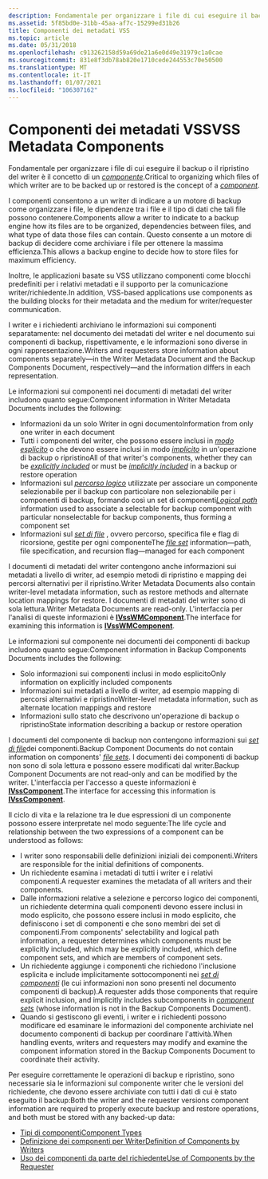 ```yaml
---
description: Fondamentale per organizzare i file di cui eseguire il backup o il ripristino del writer è il concetto di un componente.
ms.assetid: 5f85bd0e-31bb-45aa-af7c-15299ed31b26
title: Componenti dei metadati VSS
ms.topic: article
ms.date: 05/31/2018
ms.openlocfilehash: c913262158d59a69de21a6e0d49e31979c1a0cae
ms.sourcegitcommit: 831e8f3db78ab820e1710cede244553c70e50500
ms.translationtype: MT
ms.contentlocale: it-IT
ms.lasthandoff: 01/07/2021
ms.locfileid: "106307162"
---
```

# <a name="vss-metadata-components"></a><span data-ttu-id="a7ee7-103">Componenti dei metadati VSS</span><span class="sxs-lookup"><span data-stu-id="a7ee7-103">VSS Metadata Components</span></span>

<span data-ttu-id="a7ee7-104">Fondamentale per organizzare i file di cui eseguire il backup o il ripristino del writer è il concetto di un [*componente*](vssgloss-c.md).</span><span class="sxs-lookup"><span data-stu-id="a7ee7-104">Critical to organizing which files of which writer are to be backed up or restored is the concept of a [*component*](vssgloss-c.md).</span></span>

<span data-ttu-id="a7ee7-105">I componenti consentono a un writer di indicare a un motore di backup come organizzare i file, le dipendenze tra i file e il tipo di dati che tali file possono contenere.</span><span class="sxs-lookup"><span data-stu-id="a7ee7-105">Components allow a writer to indicate to a backup engine how its files are to be organized, dependencies between files, and what type of data those files can contain.</span></span> <span data-ttu-id="a7ee7-106">Questo consente a un motore di backup di decidere come archiviare i file per ottenere la massima efficienza.</span><span class="sxs-lookup"><span data-stu-id="a7ee7-106">This allows a backup engine to decide how to store files for maximum efficiency.</span></span>

<span data-ttu-id="a7ee7-107">Inoltre, le applicazioni basate su VSS utilizzano componenti come blocchi predefiniti per i relativi metadati e il supporto per la comunicazione writer/richiedente.</span><span class="sxs-lookup"><span data-stu-id="a7ee7-107">In addition, VSS-based applications use components as the building blocks for their metadata and the medium for writer/requester communication.</span></span>

<span data-ttu-id="a7ee7-108">I writer e i richiedenti archiviano le informazioni sui componenti separatamente: nel documento dei metadati del writer e nel documento sui componenti di backup, rispettivamente, e le informazioni sono diverse in ogni rappresentazione.</span><span class="sxs-lookup"><span data-stu-id="a7ee7-108">Writers and requesters store information about components separately—in the Writer Metadata Document and the Backup Components Document, respectively—and the information differs in each representation.</span></span>

<span data-ttu-id="a7ee7-109">Le informazioni sui componenti nei documenti di metadati del writer includono quanto segue:</span><span class="sxs-lookup"><span data-stu-id="a7ee7-109">Component information in Writer Metadata Documents includes the following:</span></span>

-   <span data-ttu-id="a7ee7-110">Informazioni da un solo Writer in ogni documento</span><span class="sxs-lookup"><span data-stu-id="a7ee7-110">Information from only one writer in each document</span></span>
-   <span data-ttu-id="a7ee7-111">Tutti i componenti del writer, che possono essere inclusi in [*modo esplicito*](vssgloss-e.md) o che devono essere inclusi in modo [*implicito*](vssgloss-i.md) in un'operazione di backup o ripristino</span><span class="sxs-lookup"><span data-stu-id="a7ee7-111">All of that writer's components, whether they can be [*explicitly included*](vssgloss-e.md) or must be [*implicitly included*](vssgloss-i.md) in a backup or restore operation</span></span>
-   <span data-ttu-id="a7ee7-112">Informazioni sul [*percorso logico*](vssgloss-l.md) utilizzate per associare un componente selezionabile per il backup con particolare non selezionabile per i componenti di backup, formando così un set di componenti</span><span class="sxs-lookup"><span data-stu-id="a7ee7-112">[*Logical path*](vssgloss-l.md) information used to associate a selectable for backup component with particular nonselectable for backup components, thus forming a component set</span></span>
-   <span data-ttu-id="a7ee7-113">Informazioni sul [*set di file*](vssgloss-f.md) , ovvero percorso, specifica file e flag di ricorsione, gestite per ogni componente</span><span class="sxs-lookup"><span data-stu-id="a7ee7-113">The [*file set*](vssgloss-f.md) information—path, file specification, and recursion flag—managed for each component</span></span>

<span data-ttu-id="a7ee7-114">I documenti di metadati del writer contengono anche informazioni sui metadati a livello di writer, ad esempio metodi di ripristino e mapping dei percorsi alternativi per il ripristino.</span><span class="sxs-lookup"><span data-stu-id="a7ee7-114">Writer Metadata Documents also contain writer-level metadata information, such as restore methods and alternate location mappings for restore.</span></span> <span data-ttu-id="a7ee7-115">I documenti di metadati del writer sono di sola lettura.</span><span class="sxs-lookup"><span data-stu-id="a7ee7-115">Writer Metadata Documents are read-only.</span></span> <span data-ttu-id="a7ee7-116">L'interfaccia per l'analisi di queste informazioni è [**IVssWMComponent**](/windows/desktop/api/VsBackup/nl-vsbackup-ivsswmcomponent).</span><span class="sxs-lookup"><span data-stu-id="a7ee7-116">The interface for examining this information is [**IVssWMComponent**](/windows/desktop/api/VsBackup/nl-vsbackup-ivsswmcomponent).</span></span>

<span data-ttu-id="a7ee7-117">Le informazioni sul componente nei documenti dei componenti di backup includono quanto segue:</span><span class="sxs-lookup"><span data-stu-id="a7ee7-117">Component information in Backup Components Documents includes the following:</span></span>

-   <span data-ttu-id="a7ee7-118">Solo informazioni sui componenti inclusi in modo esplicito</span><span class="sxs-lookup"><span data-stu-id="a7ee7-118">Only information on explicitly included components</span></span>
-   <span data-ttu-id="a7ee7-119">Informazioni sui metadati a livello di writer, ad esempio mapping di percorsi alternativi e ripristino</span><span class="sxs-lookup"><span data-stu-id="a7ee7-119">Writer-level metadata information, such as alternate location mappings and restore</span></span>
-   <span data-ttu-id="a7ee7-120">Informazioni sullo stato che descrivono un'operazione di backup o ripristino</span><span class="sxs-lookup"><span data-stu-id="a7ee7-120">State information describing a backup or restore operation</span></span>

<span data-ttu-id="a7ee7-121">I documenti del componente di backup non contengono informazioni sui [*set di file*](vssgloss-f.md)dei componenti.</span><span class="sxs-lookup"><span data-stu-id="a7ee7-121">Backup Component Documents do not contain information on components' [*file sets*](vssgloss-f.md).</span></span> <span data-ttu-id="a7ee7-122">I documenti dei componenti di backup non sono di sola lettura e possono essere modificati dal writer.</span><span class="sxs-lookup"><span data-stu-id="a7ee7-122">Backup Component Documents are not read-only and can be modified by the writer.</span></span> <span data-ttu-id="a7ee7-123">L'interfaccia per l'accesso a queste informazioni è [**IVssComponent**](/windows/desktop/api/VsWriter/nl-vswriter-ivsscomponent).</span><span class="sxs-lookup"><span data-stu-id="a7ee7-123">The interface for accessing this information is [**IVssComponent**](/windows/desktop/api/VsWriter/nl-vswriter-ivsscomponent).</span></span>

<span data-ttu-id="a7ee7-124">Il ciclo di vita e la relazione tra le due espressioni di un componente possono essere interpretate nel modo seguente:</span><span class="sxs-lookup"><span data-stu-id="a7ee7-124">The life cycle and relationship between the two expressions of a component can be understood as follows:</span></span>

-   <span data-ttu-id="a7ee7-125">I writer sono responsabili delle definizioni iniziali dei componenti.</span><span class="sxs-lookup"><span data-stu-id="a7ee7-125">Writers are responsible for the initial definitions of components.</span></span>
-   <span data-ttu-id="a7ee7-126">Un richiedente esamina i metadati di tutti i writer e i relativi componenti.</span><span class="sxs-lookup"><span data-stu-id="a7ee7-126">A requester examines the metadata of all writers and their components.</span></span>
-   <span data-ttu-id="a7ee7-127">Dalle informazioni relative a selezione e percorso logico dei componenti, un richiedente determina quali componenti devono essere inclusi in modo esplicito, che possono essere inclusi in modo esplicito, che definiscono i set di componenti e che sono membri dei set di componenti.</span><span class="sxs-lookup"><span data-stu-id="a7ee7-127">From components' selectability and logical path information, a requester determines which components must be explicitly included, which may be explicitly included, which define component sets, and which are members of component sets.</span></span>
-   <span data-ttu-id="a7ee7-128">Un richiedente aggiunge i componenti che richiedono l'inclusione esplicita e include implicitamente sottocomponenti nei [*set di componenti*](/windows) (le cui informazioni non sono presenti nel documento componenti di backup).</span><span class="sxs-lookup"><span data-stu-id="a7ee7-128">A requester adds those components that require explicit inclusion, and implicitly includes subcomponents in [*component sets*](/windows) (whose information is not in the Backup Components Document).</span></span>
-   <span data-ttu-id="a7ee7-129">Quando si gestiscono gli eventi, i writer e i richiedenti possono modificare ed esaminare le informazioni del componente archiviate nel documento componenti di backup per coordinare l'attività.</span><span class="sxs-lookup"><span data-stu-id="a7ee7-129">When handling events, writers and requesters may modify and examine the component information stored in the Backup Components Document to coordinate their activity.</span></span>

<span data-ttu-id="a7ee7-130">Per eseguire correttamente le operazioni di backup e ripristino, sono necessarie sia le informazioni sul componente writer che le versioni del richiedente, che devono essere archiviate con tutti i dati di cui è stato eseguito il backup:</span><span class="sxs-lookup"><span data-stu-id="a7ee7-130">Both the writer and the requester versions component information are required to properly execute backup and restore operations, and both must be stored with any backed-up data:</span></span>

-   [<span data-ttu-id="a7ee7-131">Tipi di componenti</span><span class="sxs-lookup"><span data-stu-id="a7ee7-131">Component Types</span></span>](component-types.md)
-   [<span data-ttu-id="a7ee7-132">Definizione dei componenti per Writer</span><span class="sxs-lookup"><span data-stu-id="a7ee7-132">Definition of Components by Writers</span></span>](definition-of-components-by-writers.md)
-   [<span data-ttu-id="a7ee7-133">Uso dei componenti da parte del richiedente</span><span class="sxs-lookup"><span data-stu-id="a7ee7-133">Use of Components by the Requester</span></span>](use-of-components-by-the-requestor.md)

 

 

